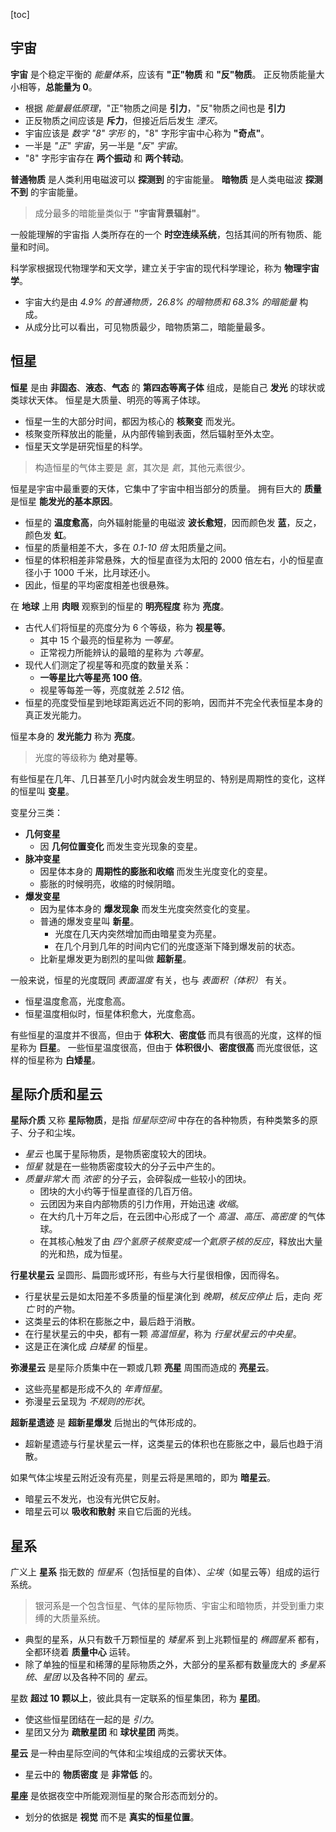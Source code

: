 [toc]

## 宇宙

**宇宙** 是个稳定平衡的 *能量体系*，应该有 **"正"物质** 和 **"反"物质**。
正反物质能量大小相等，**总能量为 0**。

- 根据 *能量最低原理*，"正"物质之间是 **引力**，"反"物质之间也是 **引力**
- 正反物质之间应该是 **斥力**，但接近后后发生 *湮灭*。
- 宇宙应该是 *数字 "8" 字形* 的，"8" 字形宇宙中心称为 **"奇点"**。
- 一半是 *"正" 宇宙*，另一半是 *"反" 宇宙*。
- "8" 字形宇宙存在 **两个振动** 和 **两个转动**。

**普通物质** 是人类利用电磁波可以 **探测到** 的宇宙能量。
**暗物质** 是人类电磁波 **探测不到** 的宇宙能量。

> 成分最多的暗能量类似于 **"宇宙背景辐射"**。

一般能理解的宇宙指 人类所存在的一个 **时空连续系统**，包括其间的所有物质、能量和时间。

科学家根据现代物理学和天文学，建立关于宇宙的现代科学理论，称为 **物理宇宙学**。

- 宇宙大约是由 *4.9% 的普通物质，26.8% 的暗物质和 68.3% 的暗能量* 构成。
- 从成分比可以看出，可见物质最少，暗物质第二，暗能量最多。

## 恒星

**恒星** 是由 **非固态**、**液态**、**气态** 的 **第四态等离子体** 组成，是能自己 **发光** 的球状或类球状天体。
恒星是大质量、明亮的等离子体球。

- 恒星一生的大部分时间，都因为核心的 **核聚变** 而发光。
- 核聚变所释放出的能量，从内部传输到表面，然后辐射至外太空。
- 恒星天文学是研究恒星的科学。

> 构造恒星的气体主要是 *氢*，其次是 *氦*，其他元素很少。

恒星是宇宙中最重要的天体，它集中了宇宙中相当部分的质量。
拥有巨大的 **质量** 是恒星 **能发光的基本原因**。

- 恒星的 **温度愈高**，向外辐射能量的电磁波 **波长愈短**，因而颜色发 **蓝**，反之，颜色发 **虹**。
- 恒星的质量相差不大，多在 *0.1-10 倍* 太阳质量之间。
- 恒星的体积相差非常悬殊，大的恒星直径为太阳的 2000 倍左右，小的恒星直径小于 1000 千米，比月球还小。
- 因此，恒星的平均密度相差也很悬殊。

在 **地球** 上用 **肉眼** 观察到的恒星的 **明亮程度** 称为 **亮度**。

- 古代人们将恒星的亮度分为 6 个等级，称为 **视星等**。
	- 其中 15 个最亮的恒星称为 *一等星*。
	- 正常视力所能辨认的最暗的星称为 *六等星*。
- 现代人们测定了视星等和亮度的数量关系：
	- **一等星比六等星亮 100 倍**。
	- 视星等每差一等，亮度就差 *2.512* 倍。
- 恒星的亮度受恒星到地球距离远近不同的影响，因而并不完全代表恒星本身的真正发光能力。

恒星本身的 **发光能力** 称为 **亮度**。

> 光度的等级称为 **绝对星等**。

有些恒星在几年、几日甚至几小时内就会发生明显的、特别是周期性的变化，这样的恒星叫 **变星**。

变星分三类：

- **几何变星**
	- 因 **几何位置变化** 而发生变光现象的变星。
- **脉冲变星**
	- 因星体本身的 **周期性的膨胀和收缩** 而发生光度变化的变星。
	- 膨胀的时候明亮，收缩的时候阴暗。
- **爆发变星**
	- 因为星体本身的 **爆发现象** 而发生光度突然变化的变星。
	- 普通的爆发变星叫 **新星**。
		- 光度在几天内突然增加而由暗星变为亮星。
		- 在几个月到几年的时间内它们的光度逐渐下降到爆发前的状态。
	- 比新星爆发更为剧烈的星叫做 **超新星**。

一般来说，恒星的光度既同 *表面温度* 有关，也与 *表面积（体积）* 有关。

- 恒星温度愈高，光度愈高。
- 恒星温度相似时，恒星体积愈大，光度愈高。

有些恒星的温度并不很高，但由于 **体积大**、**密度低** 而具有很高的光度，这样的恒星称为 **巨星**。
一些恒星温度很高，但由于 **体积很小**、**密度很高** 而光度很低，这样的恒星称为 **白矮星**。

## 星际介质和星云

**星际介质** 又称 **星际物质**，是指 *恒星际空间* 中存在的各种物质，有种类繁多的原子、分子和尘埃。

- *星云* 也属于星际物质，是物质密度较大的团块。
- *恒星* 就是在一些物质密度较大的分子云中产生的。
- *质量非常大* 而 *浓密* 的分子云，会碎裂成一些较小的团块。
	- 团块的大小约等于恒星直径的几百万倍。
	- 云团因为来自内部物质的引力作用，开始迅速 *收缩*。
	- 在大约几十万年之后，在云团中心形成了一个 *高温、高压、高密度* 的气体球。
	- 在其核心触发了由 *四个氢原子核聚变成一个氦原子核的反应*，释放出大量的光和热，成为恒星。

**行星状星云** 呈圆形、扁圆形或环形，有些与大行星很相像，因而得名。

- 行星状星云是如太阳差不多质量的恒星演化到 *晚期*，*核反应停止* 后，走向 *死亡* 时的产物。
- 这类星云的体积在膨胀之中，最后趋于消散。
- 在行星状星云的中央，都有一颗 *高温恒星*，称为 *行星状星云的中央星*。
- 这是正在演化成 *白矮星* 的恒星。

**弥漫星云** 是星际介质集中在一颗或几颗 **亮星** 周围而造成的 **亮星云**。

- 这些亮星都是形成不久的 *年青恒星*。
- 弥漫星云呈现为 *不规则的形状*。

**超新星遗迹** 是 **超新星爆发** 后抛出的气体形成的。

- 超新星遗迹与行星状星云一样，这类星云的体积也在膨胀之中，最后也趋于消散。

如果气体尘埃星云附近没有亮星，则星云将是黑暗的，即为 **暗星云**。

- 暗星云不发光，也没有光供它反射。
- 暗星云可以 **吸收和散射** 来自它后面的光线。

## 星系

广义上 **星系** 指无数的 *恒星系*（包括恒星的自体）、*尘埃*（如星云等）组成的运行系统。

> 银河系是一个包含恒星、气体的星际物质、宇宙尘和暗物质，并受到重力束缚的大质量系统。

- 典型的星系，从只有数千万颗恒星的 *矮星系* 到上兆颗恒星的 *椭圆星系* 都有，全都环绕着 **质量中心** 运转。
- 除了单独的恒星和稀薄的星际物质之外，大部分的星系都有数量庞大的 *多星系统*、*星团* 以及各种不同的 *星云*。

星数 **超过 10 颗以上**，彼此具有一定联系的恒星集团，称为 **星团**。

- 使这些恒星团结在一起的是 *引力*。
- 星团又分为 **疏散星团** 和 **球状星团** 两类。

**星云** 是一种由星际空间的气体和尘埃组成的云雾状天体。

- 星云中的 **物质密度** 是 **非常低** 的。

**星座** 是依据夜空中所能观测恒星的聚合形态而划分的。

- 划分的依据是 **视觉** 而不是 **真实的恒星位置**。
